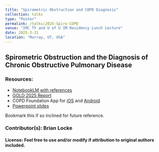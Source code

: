 ```yaml
---
title: "Spirometric Obstruction and COPD Diagnosis"
collection: talks
type: "Poster"
permalink: /talks/2025-Spiro-COPD
venue: "IMC TY and U of U IM Residency Lunch Lecture"
date: 2025-3-31
location: "Murray, UT, USA"
---
```


## Spirometric Obstruction and the Diagnosis of Chronic Obstructive Pulmonary Disease

### Resources:
- [NotebookLM with references](https://notebooklm.google.com/notebook/05267212-5bd5-4f61-909f-953364f5ae4a)
- [GOLD 2025 Report](https://goldcopd.org/2025-gold-report/)
- COPD Foundation App for [iOS](https://apps.apple.com/us/app/copd-pocket-consultant-guide/id688671199) and [Android](https://play.google.com/store/apps/details?id=org.copdfoundation.pocketconsultant&hl=en_US&pli=1)
- [Powerpoint slides](https://github.com/reblocke/statistics_sandbox/blob/cded3ac22178ed10ff049d6bb6227b3d143a73ee/spiro_copd_noon_conf_2025.pptx)

Bookmark this if so inclined for future reference.

### Contributor(s):  Brian Locke
#### License: Feel free to use and/or modify if attribution to original authors included. 
